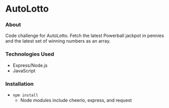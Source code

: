 # AutoLotto
### About
Code challenge for AutoLotto. Fetch the latest Powerball jackpot in pennies and the latest set of winning numbers as an array.

### Technologies Used
* Express/Node.js
* JavaScript

### Installation
* `npm install`
  - Node modules include cheerio, express, and request
